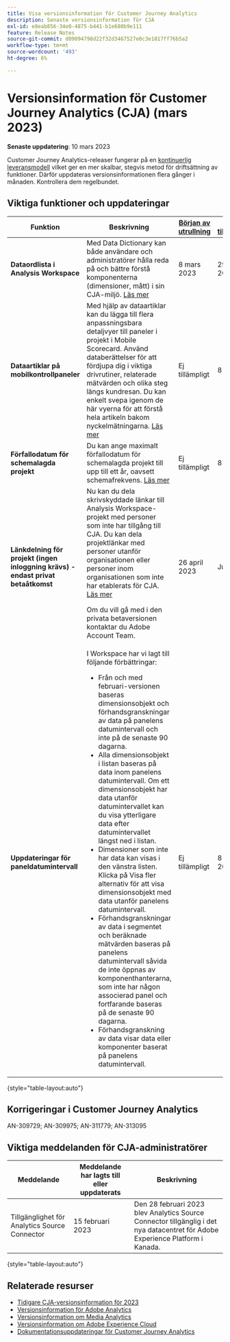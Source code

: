 ```yaml
---
title: Visa versionsinformation för Customer Journey Analytics
description: Senaste versionsinformation för CJA
exl-id: e8eab856-34e0-4875-b441-b1e680b9e111
feature: Release Notes
source-git-commit: d09094798d22f32d3467527e0c3e1817ff76b5a2
workflow-type: tm+mt
source-wordcount: '493'
ht-degree: 6%

---
```


# Versionsinformation för Customer Journey Analytics (CJA) (mars 2023)

**Senaste uppdatering**: 10 mars 2023

Customer Journey Analytics-releaser fungerar på en [kontinuerlig leveransmodell](releases.md) vilket ger en mer skalbar, stegvis metod för driftsättning av funktioner. Därför uppdateras versionsinformationen flera gånger i månaden. Kontrollera dem regelbundet.

## Viktiga funktioner och uppdateringar

| Funktion | Beskrivning | [Början av utrullning](/help/release-notes/releases.md) | [Allmän tillgänglighet](/help/release-notes/releases.md) |
| ----------- | ---------- | ----- | --- |
| **Dataordlista i Analysis Workspace** | Med Data Dictionary kan både användare och administratörer hålla reda på och bättre förstå komponenterna (dimensioner, mått) i sin CJA-miljö. [Läs mer](/help/components/data-dictionary/data-dictionary-overview.md) | 8 mars 2023 | 29 mars 2023 |
| **Dataartiklar på mobilkontrollpaneler** | Med hjälp av dataartiklar kan du lägga till flera anpassningsbara detaljvyer till paneler i projekt i Mobile Scorecard. Använd databerättelser för att fördjupa dig i viktiga drivrutiner, relaterade mätvärden och olika steg längs kundresan. Du kan enkelt svepa igenom de här vyerna för att förstå hela artikeln bakom nyckelmätningarna. [Läs mer](/help/mobile-app/create-scorecard.md#create-data-story) | Ej tillämpligt | 8 mars 2023 |
| **Förfallodatum för schemalagda projekt** | Du kan ange maximalt förfallodatum för schemalagda projekt till upp till ett år, oavsett schemafrekvens. [Läs mer](/help/analysis-workspace/curate-share/t-schedule-report.md) | Ej tillämpligt | 8 mars 2023 |
| **Länkdelning för projekt (ingen inloggning krävs) - endast privat betaåtkomst** | Nu kan du dela skrivskyddade länkar till Analysis Workspace-projekt med personer som inte har tillgång till CJA. Du kan dela projektlänkar med personer utanför organisationen eller personer inom organisationen som inte har etablerats för CJA. [Läs mer](/help/analysis-workspace/curate-share/share-projects.md)<p>Om du vill gå med i den privata betaversionen kontaktar du Adobe Account Team. | 26 april 2023 | Juni 2023 |
| **Uppdateringar för paneldatumintervall** | I Workspace har vi lagt till följande förbättringar:<ul><li>Från och med februari-versionen baseras dimensionsobjekt och förhandsgranskningar av data på panelens datumintervall och inte på de senaste 90 dagarna. </li><li>Alla dimensionsobjekt i listan baseras på data inom panelens datumintervall. Om ett dimensionsobjekt har data utanför datumintervallet kan du visa ytterligare data efter datumintervallet längst ned i listan.</li><li>Dimensioner som inte har data kan visas i den vänstra listen. Klicka på Visa fler alternativ för att visa dimensionsobjekt med data utanför panelens datumintervall.</li><li>Förhandsgranskningar av data i segmentet och beräknade mätvärden baseras på panelens datumintervall såvida de inte öppnas av komponenthanterarna, som inte har någon associerad panel och fortfarande baseras på de senaste 90 dagarna.</li><li>Förhandsgranskning av data visar data eller komponenter baserat på panelens datumintervall.</li></ul> | Ej tillämpligt | 8 februari 2023 |

{style="table-layout:auto"}

## Korrigeringar i Customer Journey Analytics

AN-309729; AN-309975; AN-311779; AN-313095

## Viktiga meddelanden för CJA-administratörer

| Meddelande | Meddelande har lagts till eller uppdaterats | Beskrivning |
| --- | --- | --- |
| Tillgänglighet för Analytics Source Connector | 15 februari 2023 | Den 28 februari 2023 blev Analytics Source Connector tillgänglig i det nya datacentret för Adobe Experience Platform i Kanada. |

{style="table-layout:auto"}

## Relaterade resurser

* [Tidigare CJA-versionsinformation för 2023](/help/release-notes/2023.md)
* [Versionsinformation för Adobe Analytics](https://experienceleague.adobe.com/docs/analytics/release-notes/latest.html?lang=en)
* [Versionsinformation om Media Analytics](https://experienceleague.adobe.com/docs/media-analytics/using/additional-resources/release-notes.html)
* [Versionsinformation om Adobe Experience Cloud](https://experienceleague.adobe.com/docs/release-notes/experience-cloud/current.html?lang=sv)
* [Dokumentationsuppdateringar för Customer Journey Analytics](/help/release-notes/doc-changes.md)
